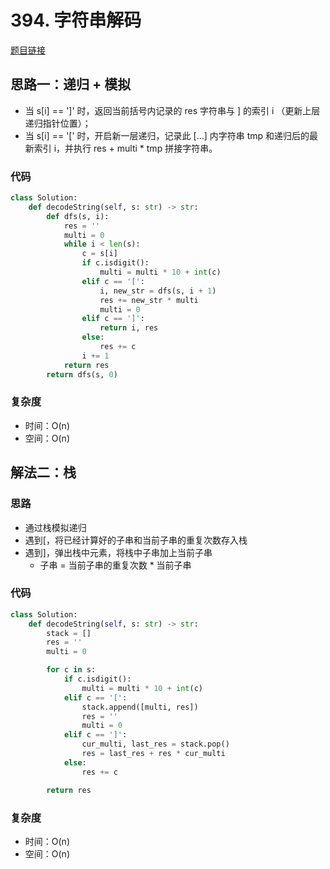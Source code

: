 # 394. 字符串解码

[题目链接](https://leetcode.cn/problems/decode-string/description/)

## 思路一：递归 + 模拟

- 当 s[i] == ']' 时，返回当前括号内记录的 res 字符串与 ] 的索引 i （更新上层递归指针位置）；
- 当 s[i] == '[' 时，开启新一层递归，记录此 [...] 内字符串 tmp 和递归后的最新索引 i，并执行 res + multi * tmp 拼接字符串。

### 代码

```py
class Solution:
    def decodeString(self, s: str) -> str:
        def dfs(s, i):
            res = ''
            multi = 0
            while i < len(s):
                c = s[i]
                if c.isdigit():
                    multi = multi * 10 + int(c)
                elif c == '[':
                    i, new_str = dfs(s, i + 1)
                    res += new_str * multi
                    multi = 0
                elif c == ']':
                    return i, res
                else:
                    res += c
                i += 1
            return res
        return dfs(s, 0)
```

### 复杂度

- 时间：O(n)
- 空间：O(n)

## 解法二：栈

### 思路

- 通过栈模拟递归
- 遇到[，将已经计算好的子串和当前子串的重复次数存入栈
- 遇到]，弹出栈中元素，将栈中子串加上当前子串
  - 子串 = 当前子串的重复次数 * 当前子串

### 代码

```py
class Solution:
    def decodeString(self, s: str) -> str:
        stack = []
        res = ''
        multi = 0

        for c in s:
            if c.isdigit():
                multi = multi * 10 + int(c)
            elif c == '[':
                stack.append([multi, res])
                res = ''
                multi = 0
            elif c == ']':
                cur_multi, last_res = stack.pop()
                res = last_res + res * cur_multi
            else:
                res += c

        return res
```

### 复杂度

- 时间：O(n)
- 空间：O(n)
